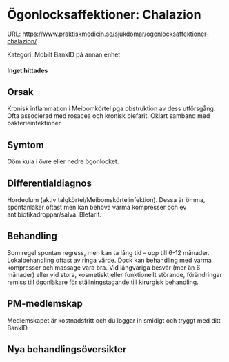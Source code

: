 # Ögonlocksaffektioner: Chalazion

URL: https://www.praktiskmedicin.se/sjukdomar/ogonlocksaffektioner-chalazion/



Kategori: Mobilt BankID på annan enhet

#### Inget hittades

## Orsak

Kronisk inflammation i Meibomkörtel pga obstruktion av dess utförsgång. Ofta associerad med rosacea och kronisk blefarit. Oklart samband med bakterieinfektioner.

## Symtom

Oöm kula i övre eller nedre ögonlocket.

## Differentialdiagnos

Hordeolum (aktiv talgkörtel/Meibomskörtelinfektion). Dessa är ömma, spontanläker oftast men kan behöva varma kompresser och ev antibiotikadroppar/salva. Blefarit.

## Behandling

Som regel spontan regress, men kan ta lång tid – upp till 6-12 månader. Lokalbehandling oftast av ringa värde. Dock kan behandling med varma kompresser och massage vara bra. Vid långvariga besvär (mer än 6 månader) eller vid stora, kosmetiskt eller funktionellt störande, förändringar remiss till ögonläkare för ställningstagande till kirurgisk behandling.

## PM-medlemskap

Medlemskapet är kostnadsfritt och du loggar in smidigt och tryggt med ditt BankID.

## Nya behandlingsöversikter

